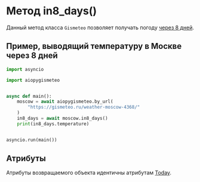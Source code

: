 # Метод in8_days()

Данный метод класса `Gismeteo` позволяет получать погоду [через 8 дней](https://gismeteo.ru/weather-moscow-4368/8-day/).

## Пример, выводящий температуру в Москве через 8 дней

```python
import asyncio

import aiopygismeteo


async def main():
    moscow = await aiopygismeteo.by_url(
        "https://gismeteo.ru/weather-moscow-4368/"
    )
    in8_days = await moscow.in8_days()
    print(in8_days.temperature)


asyncio.run(main())
```

## Атрибуты

Атрибуты возвращаемого объекта идентичны атрибутам [Today](today.md).
